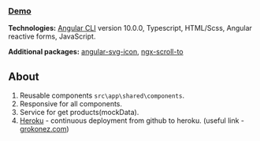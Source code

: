 ### [Demo](https://app-lookbookapp.herokuapp.com/)

**Technologies:** 
[Angular CLI](https://github.com/angular/angular-cli) version 10.0.0, Typescript,
HTML/Scss, Angular reactive forms, JavaScript.  

**Additional packages:** 
[angular-svg-icon](https://github.com/czeckd/angular-svg-icon), 
[ngx-scroll-to](https://github.com/nicky-lenaers/ngx-scroll-to)

## About
1. Reusable components `src\app\shared\components`.
1. Responsive for all components. 
1. Service for get products(mockData). 
1. [Heroku](https://www.heroku.com/home) - continuous deployment from github to heroku. 
(useful link - [grokonez.com](https://grokonez.com/frontend/angular/angular-deployment/how-to-deploy-angular-application-on-heroku-hosting-with-git-repository))

